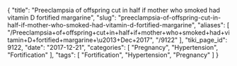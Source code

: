 {
    "title": "Preeclampsia of offspring cut in half if mother who smoked had vitamin D fortified margarine",
    "slug": "preeclampsia-of-offspring-cut-in-half-if-mother-who-smoked-had-vitamin-d-fortified-margarine",
    "aliases": [
        "/Preeclampsia+of+offspring+cut+in+half+if+mother+who+smoked+had+vitamin+D+fortified+margarine+\u2013+Dec+2017",
        "/9122"
    ],
    "tiki_page_id": 9122,
    "date": "2017-12-21",
    "categories": [
        "Pregnancy",
        "Hypertension",
        "Fortification"
    ],
    "tags": [
        "Fortification",
        "Hypertension",
        "Pregnancy"
    ]
}